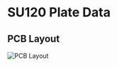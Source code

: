 # SU120 Plate Data

## PCB Layout
![PCB Layout](https://github.com/e3w2q/su120-keyboard-doc/blob/master/plate-pcb/pcblayout.png?raw=true)


